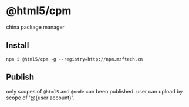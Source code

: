 # @html5/cpm

china package manager

## Install

```shell
npm i @html5/cpm -g --registry=http://npm.mzftech.cn
```

## Publish

only scopes of `@html5` and `@node` can been published. user can upload by scope of '@{user account}'.